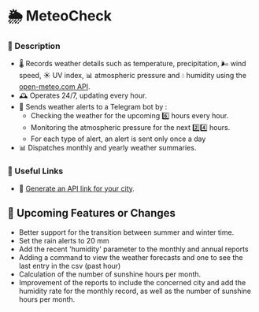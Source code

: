 # 🌦 MeteoCheck 

### 📌 Description 
* 🌡️ Records weather details such as temperature, precipitation, 🌬️ wind speed, ☀️ UV index, 📊 atmospheric pressure and 💧 humidity using the [open-meteo.com API](https://open-meteo.com/en/docs).
* 🕰️ Operates 24/7, updating every hour.
* 🚨 Sends weather alerts to a Telegram bot by :
  * Checking the weather for the upcoming 6️⃣ hours every hour.
  * Monitoring the atmospheric pressure for the next 2️⃣4️⃣ hours.
  * For each type of alert, an alert is sent only once a day
* 📊 Dispatches monthly and yearly weather summaries.

### 🔗 Useful Links
* 🔗 [Generate an API link for your city](https://open-meteo.com/en/docs).

## 🚀 Upcoming Features or Changes
* Better support for the transition between summer and winter time.
* Set the rain alerts to 20 mm
* Add the recent 'humidity' parameter to the monthly and annual reports
* Adding a command to view the weather forecasts and one to see the last entry in the csv (past hour)
* Calculation of the number of sunshine hours per month.
* Improvement of the reports to include the concerned city and add the humidity rate for the monthly record, as well as the number of sunshine hours per month.
